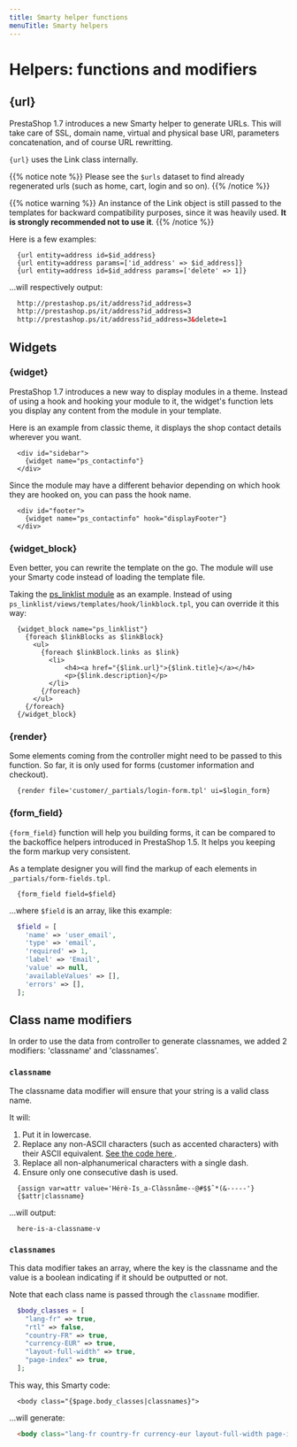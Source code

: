 ```yaml
---
title: Smarty helper functions
menuTitle: Smarty helpers
---
```


# Helpers: functions and modifiers

## {url}

PrestaShop 1.7 introduces a new Smarty helper to generate URLs.
This will take care of SSL, domain name, virtual and physical base URI, parameters concatenation,
and of course URL rewritting.

`{url}` uses the Link class internally.

{{% notice note %}}
  Please see the `$urls` dataset to find already regenerated urls (such as home, cart, login and so on).
{{% /notice %}}

{{% notice warning %}}
  An instance of the Link object is still passed to the templates for backward compatibility purposes,
  since it was heavily used. **It is strongly recommended not to use it**.
{{% /notice %}}

Here is a few examples:

```smarty
  {url entity=address id=$id_address}
  {url entity=address params=['id_address' => $id_address]}
  {url entity=address id=$id_address params=['delete' => 1]}
```

...will respectively output:

```html
  http://prestashop.ps/it/address?id_address=3
  http://prestashop.ps/it/address?id_address=3
  http://prestashop.ps/it/address?id_address=3&delete=1
```

## Widgets

### {widget}

PrestaShop 1.7 introduces a new way to display modules in a theme. Instead of using a hook and hooking
your module to it, the widget's function lets you display any content from the module in your template.

Here is an example from classic theme, it displays the shop contact details wherever you want.

```html+smarty
  <div id="sidebar">
    {widget name="ps_contactinfo"}
  </div>
```

Since the module may have a different behavior depending on which hook they are hooked on, you can pass the
hook name.

```html+smarty
  <div id="footer">
    {widget name="ps_contactinfo" hook="displayFooter"}
  </div>
```

### {widget_block}

Even better, you can rewrite the template on the go. The module will use your Smarty code instead of loading
the template file.

Taking the [ps_linklist module](https://github.com/PrestaShop/ps_linklist/tree/master) as an example.
Instead of using `ps_linklist/views/templates/hook/linkblock.tpl`, you can override it this way:

```html+smarty
  {widget_block name="ps_linklist"}
    {foreach $linkBlocks as $linkBlock}
      <ul>
        {foreach $linkBlock.links as $link}
          <li>
              <h4><a href="{$link.url}">{$link.title}</a></h4>
              <p>{$link.description}</p>
          </li>
        {/foreach}
      </ul>
    {/foreach}
  {/widget_block}
```

### {render}

Some elements coming from the controller might need to be passed to this function. So far, it is only used
for forms (customer information and checkout).

```smarty
  {render file='customer/_partials/login-form.tpl' ui=$login_form}
```

### {form_field}

`{form_field}` function will help you building forms, it can be compared to the backoffice helpers introduced in
PrestaShop 1.5. It helps you keeping the form markup very consistent.

As a template designer you will find the markup of each elements in `_partials/form-fields.tpl`.

```smarty
  {form_field field=$field}
```

...where `$field` is an array, like this example:

```php
  $field = [
    'name' => 'user_email',
    'type' => 'email',
    'required' => 1,
    'label' => 'Email',
    'value' => null,
    'availableValues' => [],
    'errors' => [],
  ];
```

## Class name modifiers

In order to use the data from controller to generate classnames, we added 2 modifiers: 'classname' and 'classnames'.

### `classname`

The classname data modifier will ensure that your string is a valid class name.

It will:

1. Put it in lowercase.
2. Replace any non-ASCII characters (such as accented characters) with their ASCII equivalent. [See the code here ](https://github.com/PrestaShop/PrestaShop/blob/develop/classes/Tools.php#L1252-L1354).
3. Replace all non-alphanumerical characters with a single dash.
4. Ensure only one consecutive dash is used.

```smarty
  {assign var=attr value='Hérè-Is_a-Clàssnåme--@#$$ˆ*(&-----'}
  {$attr|classname}
```

...will output:

```
  here-is-a-classname-v
```

### `classnames`

This data modifier takes an array, where the key is the classname and the value is a boolean indicating if
it should be outputted or not.

Note that each class name is passed through the `classname` modifier.

```php
  $body_classes = [
    "lang-fr" => true,
    "rtl" => false,
    "country-FR" => true,
    "currency-EUR" => true,
    "layout-full-width" => true,
    "page-index" => true,
  ];
```

This way, this Smarty code:

```html+smarty
  <body class="{$page.body_classes|classnames}">
```

...will generate:

```html
  <body class="lang-fr country-fr currency-eur layout-full-width page-index">
```

